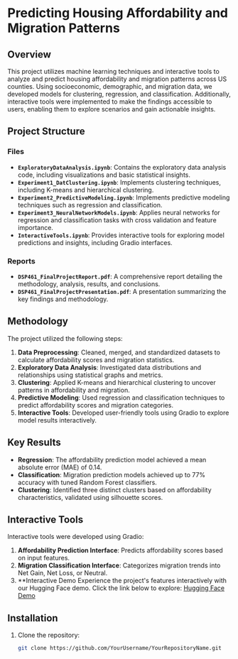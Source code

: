 # Predicting Housing Affordability and Migration Patterns

## Overview
This project utilizes machine learning techniques and interactive tools to analyze and predict housing affordability and migration patterns across US counties. Using socioeconomic, demographic, and migration data, we developed models for clustering, regression, and classification. Additionally, interactive tools were implemented to make the findings accessible to users, enabling them to explore scenarios and gain actionable insights.

## Project Structure

### Files
- **`ExploratoryDataAnalysis.ipynb`**: Contains the exploratory data analysis code, including visualizations and basic statistical insights.
- **`Experiment1_DatClustering.ipynb`**: Implements clustering techniques, including K-means and hierarchical clustering.
- **`Experiment2_PredictiveModeling.ipynb`**: Implements predictive modeling techniques such as regression and classification.
- **`Experiment3_NeuralNetworkModels.ipynb`**: Applies neural networks for regression and classification tasks with cross validation and feature importance.
- **`InteractiveTools.ipynb`**: Provides interactive tools for exploring model predictions and insights, including Gradio interfaces.

### Reports
- **`DSP461_FinalProjectReport.pdf`**: A comprehensive report detailing the methodology, analysis, results, and conclusions.
- **`DSP461_FinalProjectPresentation.pdf`**: A presentation summarizing the key findings and methodology.

## Methodology
The project utilized the following steps:
1. **Data Preprocessing**: Cleaned, merged, and standardized datasets to calculate affordability scores and migration statistics.
2. **Exploratory Data Analysis**: Investigated data distributions and relationships using statistical graphs and metrics.
3. **Clustering**: Applied K-means and hierarchical clustering to uncover patterns in affordability and migration.
4. **Predictive Modeling**: Used regression and classification techniques to predict affordability scores and migration categories.
5. **Interactive Tools**: Developed user-friendly tools using Gradio to explore model results interactively.

## Key Results
- **Regression**: The affordability prediction model achieved a mean absolute error (MAE) of 0.14.
- **Classification**: Migration prediction models achieved up to 77% accuracy with tuned Random Forest classifiers.
- **Clustering**: Identified three distinct clusters based on affordability characteristics, validated using silhouette scores.

## Interactive Tools
Interactive tools were developed using Gradio:
1. **Affordability Prediction Interface**: Predicts affordability scores based on input features.
2. **Migration Classification Interface**: Categorizes migration trends into Net Gain, Net Loss, or Neutral.
3. **Interactive Demo
Experience the project's features interactively with our Hugging Face demo. Click the link below to explore:
[Hugging Face Demo](https://huggingface.co/spaces/22tsangr/demo)

## Installation
1. Clone the repository:
   ```bash
   git clone https://github.com/YourUsername/YourRepositoryName.git
